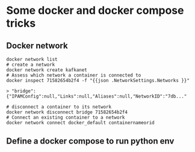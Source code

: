 # Some docker and docker compose tricks

## Docker network

```shell
docker network list
# create a network
docker network create kafkanet
# Assess which network a container is connected to
docker inspect 71582654b2f4 -f "{{json .NetworkSettings.Networks }}"

> "bridge":{"IPAMConfig":null,"Links":null,"Aliases":null,"NetworkID":"7db..."

# disconnect a container to its network
docker network disconnect bridge 71582654b2f4
# Connect an existing container to a network
docker network connect docker_default containernameorid
```

## Define a docker compose to run python env
